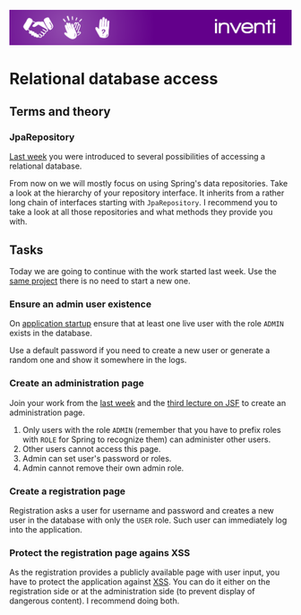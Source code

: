 ![Inventi](../img/inventi.png)

# Relational database access

## Terms and theory

### JpaRepository

[Last week](../data/) you were introduced to several possibilities of accessing
a relational database.

From now on we will mostly focus on using Spring's data repositories. Take
a look at the hierarchy of your repository interface. It inherits from a rather
long chain of interfaces starting with `JpaRepository`. I recommend you to 
take a look at all those repositories and what methods they provide you with.

## Tasks

Today we are going to continue with the work started last week. Use the [same project](../data/)
there is no need to start a new one.

### Ensure an admin user existence

On [application startup](https://www.baeldung.com/running-setup-logic-on-startup-in-spring)
ensure that at least one live user with the role `ADMIN` exists in the database.

Use a default password if you need to create a new user or generate
a random one and show it somewhere in the logs.

### Create an administration page

Join your work from the [last week](../data/) and the [third lecture on JSF](../jsf3/)
to create an administration page.

1. Only users with the role `ADMIN` (remember that you have to prefix roles with `ROLE`
for Spring to recognize them) can administer other users.
2. Other users cannot access this page.
3. Admin can set user's password or roles.
4. Admin cannot remove their own admin role.

### Create a registration page

Registration asks a user for username and password and creates a new user in the
database with only the `USER` role. Such user can immediately log into the application.

### Protect the registration page agains XSS

As the registration provides a publicly available page with user input, you have
to protect the application against [XSS](https://en.wikipedia.org/wiki/Cross-site_scripting). 
You can do it either on the registration side or at the administration side (to prevent
display of dangerous content). I recommend doing both.
